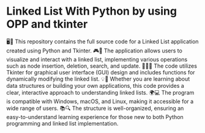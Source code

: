 # Linked List With Python by using OPP and tkinter

🖥️🔗 This repository contains the full source code for a Linked List application created using Python and Tkinter. 🎮📐 The application allows users to visualize and interact with a linked list, implementing various operations such as node insertion, deletion, search, and update. 🧑‍💻🧩 The code utilizes Tkinter for graphical user interface (GUI) design and includes functions for dynamically modifying the linked list. 💡🔧 Whether you are learning about data structures or building your own applications, this code provides a clear, interactive approach to understanding linked lists. 🌍💻 The program is compatible with Windows, macOS, and Linux, making it accessible for a wide range of users. 📚🔍 The structure is well-organized, ensuring an easy-to-understand learning experience for those new to both Python programming and linked list implementation.
